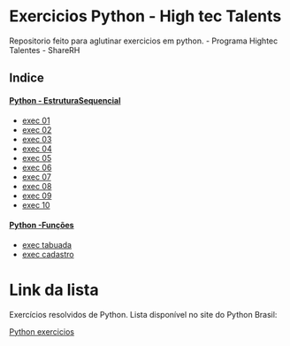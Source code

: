# Exercicios Python - High tec Talents 

<p> Repositorio feito para aglutinar exercicios em python. -  Programa Hightec Talentes - ShareRH </p>

## Indice 

<h4> <a href= "https://github.com/amandatsantos/exerciciosPython-Hightec-talents/tree/main/estrutura_sequencial%20"> Python - EstruturaSequencial </a></h4>
<ul> 
<li><a href = "https://github.com/amandatsantos/exerciciosPython-Hightec-talents/blob/main/estrutura_sequencial%20/exec_01.py" > exec 01 </a> </li>
<li><a href = "https://github.com/amandatsantos/exerciciosPython-Hightec-talents/blob/main/estrutura_sequencial%20/exec_02.py" > exec 02 </a> </li>
<li><a href = "https://github.com/amandatsantos/exerciciosPython-Hightec-talents/blob/main/estrutura_sequencial%20/exec_03.py" > exec 03 </a> </li>
<li><a href = "https://github.com/amandatsantos/exerciciosPython-Hightec-talents/blob/main/estrutura_sequencial%20/exec_04.py" > exec 04 </a> </li>
<li><a href = "https://github.com/amandatsantos/exerciciosPython-Hightec-talents/blob/main/estrutura_sequencial%20/exec_05.py" > exec 05 </a> </li>
<li><a href = "https://github.com/amandatsantos/exerciciosPython-Hightec-talents/blob/main/estrutura_sequencial%20/exec_06.py" > exec 06 </a> </li>
<li><a href = "https://github.com/amandatsantos/exerciciosPython-Hightec-talents/blob/main/estrutura_sequencial%20/exec_07.py" > exec 07 </a> </li>
<li><a href = "https://github.com/amandatsantos/exerciciosPython-Hightec-talents/blob/main/estrutura_sequencial%20/exec_08.py" > exec 08 </a> </li>
<li><a href = "https://github.com/amandatsantos/exerciciosPython-Hightec-talents/blob/main/estrutura_sequencial%20/exec_09.py" > exec 09 </a>  </li>
<li><a href = "https://github.com/amandatsantos/exerciciosPython-Hightec-talents/blob/main/estrutura_sequencial%20/exec_10.py" > exec 10 </a> </li>

</ul>

<h4> <a href= ""> Python -Funções </a></h4>
<ul>
<li><a href = "https://github.com/amandatsantos/exerciciosPython-Hightec-talents/tree/main/exercicios_funcoes/exc_tabuada" > exec tabuada </a> </li>
<li><a href = "" > exec cadastro </a> </li>
</ul>

# Link da lista 

<p>Exercícios resolvidos de Python. Lista disponível no site do Python Brasil:</p>
<p><a href= "https://wiki.python.org.br/ListaDeExercicios"> Python exercicios </a></p>
